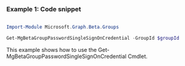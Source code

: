 ### Example 1: Code snippet

```powershell

Import-Module Microsoft.Graph.Beta.Groups

Get-MgBetaGroupPasswordSingleSignOnCredential -GroupId $groupId

```
This example shows how to use the Get-MgBetaGroupPasswordSingleSignOnCredential Cmdlet.

